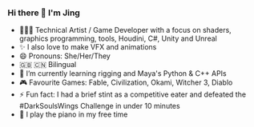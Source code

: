 ### Hi there 👋 I'm Jing
- 👩🏻‍💻 Technical Artist / Game Developer with a focus on shaders, graphics programming, tools, Houdini, C#, Unity and Unreal
- ✨ I also love to make VFX and animations
- 😄 Pronouns: She/Her/They
- 🇬🇧 🇨🇳 Bilingual 
- 🌱 I’m currently learning rigging and Maya's Python & C++ APIs
- 🎮 Favourite Games: Fable, Civilization, Okami, Witcher 3, Diablo 
- ⚡ Fun fact: I had a brief stint as a competitive eater and defeated the #DarkSoulsWings Challenge in under 10 minutes
- 🎹 I play the piano in my free time

<!--
**spiderlili/spiderlili** is a ✨ _special_ ✨ repository because its `README.md` (this file) appears on your GitHub profile.

Here are some ideas to get you started:

- 🔭 I’m currently working on ...
- 🌱 I’m currently learning ...
- 👯 I’m looking to collaborate on ...
- 🤔 I’m looking for help with ...
- 💬 Ask me about ...
- 📫 How to reach me: ...
- 😄 Pronouns: ...
- ⚡ Fun fact: ...
-->
